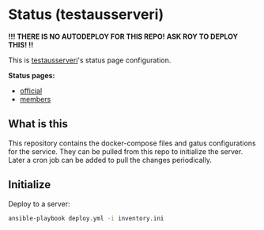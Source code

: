 # Status (testausserveri)

**!!! THERE IS NO AUTODEPLOY FOR THIS REPO! ASK ROY TO DEPLOY THIS! !!**

This is [testausserveri](https://testausserveri.fi)'s status page configuration. 


**Status pages:**
- [official](https://status.testausserveri.fi)
- [members](https://members.status.testausserveri.fi)

## What is this

This repository contains the docker-compose files and gatus configurations for the service. They can be pulled from this repo to initialize the server. Later a cron job can be added to pull the changes periodically.

## Initialize

Deploy to a server:

```sh
ansible-playbook deploy.yml -i inventory.ini
```